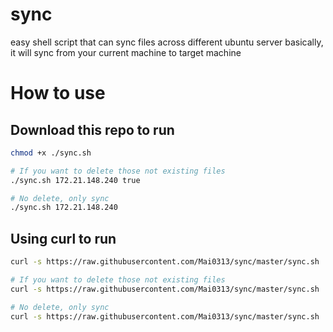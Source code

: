 # sync
easy shell script that can sync files across different ubuntu server
basically, it will sync from your current machine to target machine


# How to use

## Download this repo to run

```bash
chmod +x ./sync.sh

# If you want to delete those not existing files
./sync.sh 172.21.148.240 true

# No delete, only sync
./sync.sh 172.21.148.240
```
## Using curl to run

```bash
curl -s https://raw.githubusercontent.com/Mai0313/sync/master/sync.sh | bash

# If you want to delete those not existing files
curl -s https://raw.githubusercontent.com/Mai0313/sync/master/sync.sh | bash -s -- 172.21.148.163 true

# No delete, only sync
curl -s https://raw.githubusercontent.com/Mai0313/sync/master/sync.sh | bash -s -- 172.21.148.163
```
